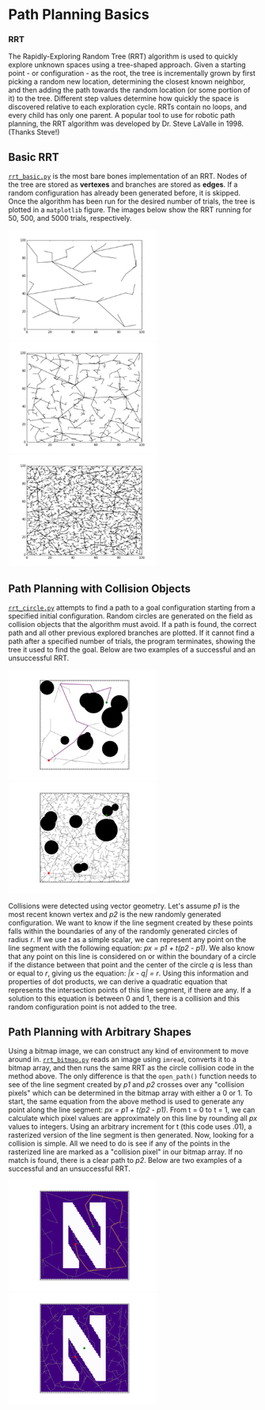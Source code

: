 # Path Planning Basics

### RRT
The Rapidly-Exploring Random Tree (RRT) algorithm is used to quickly explore unknown spaces using a tree-shaped approach. Given a starting point - or configuration - as the root, the tree is incrementally grown by first picking a random new location, determining the closest known neighbor, and then adding the path towards the random location (or some portion of it) to the tree. Different step values determine how quickly the space is discovered relative to each exploration cycle. RRTs contain no loops, and every child has only one parent. A popular tool to use for robotic path planning, the RRT algorithm was developed by Dr. Steve LaValle in 1998. (Thanks Steve!)

## Basic RRT
[`rrt_basic.py`](rrt_basic.py) is the most bare bones implementation of an RRT. Nodes of the tree are stored as **vertexes** and branches are stored as **edges**. If a random configuration has already been generated before, it is skipped. Once the algorithm has been run for the desired number of trials, the tree is plotted in a `matplotlib` figure. The images below show the RRT running for 50, 500, and 5000 trials, respectively.

<img src = "img/50_trials.png" width = "300px">
<img src = "img/500_trials.png" width = "300px">
<img src = "img/5000_trials.png" width = "300px">

## Path Planning with Collision Objects
[`rrt_circle.py`](rrt_circle.py) attempts to find a path to a goal configuration starting from a specified initial configuration. Random circles are generated on the field as collision objects that the algorithm must avoid. If a path is found, the correct path and all other previous explored branches are plotted. If it cannot find a path after a specified number of trials, the program terminates, showing the tree it used to find the goal. Below are two examples of a successful and an unsuccessful RRT.

<img src = "img/path_found.png" width = "300px">
<img src = "img/not_found.png" width = "300px">

Collisions were detected using vector geometry. Let's assume *p1* is the most recent known vertex and *p2* is the new randomly generated configuration. We want to know if the line segment created by these points falls within the boundaries of any of the randomly generated circles of radius *r*. If we use *t* as a simple scalar, we can represent any point on the line segment with the following equation: *px = p1 + t(p2 - p1)*. We also know that any point on this line is considered on or within the boundary of a circle if the distance between that point and the center of the circle *q* is less than or equal to *r*, giving us the equation: *|x - q| = r*. Using this information and properties of dot products, we can derive a quadratic equation that represents the intersection points of this line segment, if there are any. If a solution to this equation is between 0 and 1, there is a collision and this random configuration point is not added to the tree.

## Path Planning with Arbitrary Shapes
Using a bitmap image, we can construct any kind of environment to move around in. [`rrt_bitmap.py`](rrt_bitmap.py) reads an image using `imread`, converts it to a bitmap array, and then runs the same RRT as the circle collision code in the method above. The only difference is that the `open_path()` function needs to see of the line segment created by *p1* and *p2* crosses over any "collision pixels" which can be determined in the bitmap array with either a 0 or 1. To start, the same equation from the above method is used to generate any point along the line segment: *px = p1 + t(p2 - p1)*. From t = 0 to t = 1, we can calculate which pixel values are approximately on this line by rounding all *px* values to integers. Using an arbitrary increment for t (this code uses .01), a rasterized version of the line segment is then generated. Now, looking for a collision is simple. All we need to do is see if any of the points in the rasterized line are marked as a "collision pixel" in our bitmap array. If no match is found, there is a clear path to *p2*. Below are two examples of a successful and an unsuccessful RRT.

<img src = "img/N_path_found.png" width = "300px">
<img src = "img/N_not_found.png" width = "300px">
